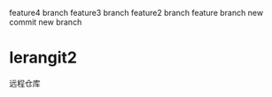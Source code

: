 feature4 branch
feature3 branch
feature2 branch
feature branch
new commit
new branch
# lerangit2
远程仓库
